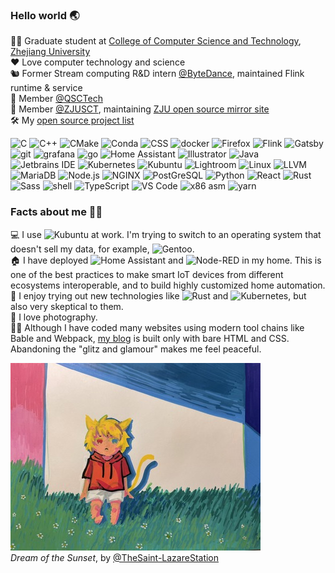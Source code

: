 ### Hello world 🌏
👨‍🎓 Graduate student at [College of Computer Science and Technology](http://www.en.cs.zju.edu.cn/), [Zhejiang University](http://www.zju.edu.cn/english)  
❤️ Love computer technology and science  
🐿️ Former Stream computing R&D intern [@ByteDance](https://github.com/bytedance), maintained Flink runtime & service  
🌊 Member [@QSCTech](https://github.com/QSCTech)  
🧮 Member [@ZJUSCT](https://github.com/ZJUSCT), maintaining [ZJU open source mirror site](https://mirrors.zju.edu.cn)  
🛠 My [open source project list](projects.md)  

![C](https://img.shields.io/badge/-C-a8b9cc?logo=c&logoColor=fff) 
![C++](https://img.shields.io/badge/-C%2B%2B-00599c?logo=c%2B%2B&logoColor=fff) 
![CMake](https://img.shields.io/badge/-CMake-064f8c?logo=cmake&logoColor=fff) 
![Conda](https://img.shields.io/badge/-Conda-44a833?logo=anaconda&logoColor=fff) 
![CSS](https://img.shields.io/badge/-CSS-1572B6?logo=CSS3&logoColor=fff) 
![docker](https://img.shields.io/badge/-docker-2496ED?logo=docker&logoColor=fff) 
![Firefox](https://img.shields.io/badge/-Firefox-ff7139?logo=firefox%20browser&logoColor=fff) 
![Flink](https://img.shields.io/badge/-Flink-E6526F?logo=apache%20flink&logoColor=fff) 
![Gatsby](https://img.shields.io/badge/-Gatsby-663399?logo=gatsby&logoColor=fff) 
![git](https://img.shields.io/badge/-git-F05032?logo=git&logoColor=fff) 
![grafana](https://img.shields.io/badge/-grafana-F46800?logo=grafana&logoColor=fff) 
![go](https://img.shields.io/badge/-go-00add8?logo=go&logoColor=fff) 
![Home Assistant](https://img.shields.io/badge/-Home%20Assistant-41BDF5?logo=Home%20Assistant&logoColor=fff) 
![Illustrator](https://img.shields.io/badge/-Illustrator-FF9A00?logo=adobeillustrator&logoColor=fff) 
![Java](https://img.shields.io/badge/-Java-007396?logo=openjdk&logoColor=fff) 
![Jetbrains IDE](https://img.shields.io/badge/-Jetbrains%20IDE-e62952?logo=jetbrains&logoColor=fff) 
![Kubernetes](https://img.shields.io/badge/-Kubernetes-326ce5?logo=kubernetes&logoColor=fff) 
![Kubuntu](https://img.shields.io/badge/-Kubuntu-0079C1?logo=kubuntu&logoColor=fff) 
![Lightroom](https://img.shields.io/badge/-Lightroom-31A8FF?logo=adobelightroom&logoColor=fff) 
![Linux](https://img.shields.io/badge/-Linux-FCC624?logo=linux&logoColor=000) 
![LLVM](https://img.shields.io/badge/-LLVM-262d3a?logo=llvm&logoColor=fff) 
![MariaDB](https://img.shields.io/badge/-MariaDB-003545?logo=mariadb&logoColor=fff) 
![Node.js](https://img.shields.io/badge/-Node.js-339933?logo=node.js&logoColor=fff) 
![NGINX](https://img.shields.io/badge/-NGINX-009639?logo=nginx&logoColor=fff) 
![PostGreSQL](https://img.shields.io/badge/-PostgreSQL-4169e1?logo=postgresql&logoColor=fff) 
![Python](https://img.shields.io/badge/-Python-3776ab?logo=python&logoColor=fff) 
![React](https://img.shields.io/badge/-React-61dafb?logo=react&logoColor=000) 
![Rust](https://img.shields.io/badge/-Rust-000?logo=rust&logoColor=fff) 
![Sass](https://img.shields.io/badge/-Sass-cc6699?logo=sass&logoColor=fff) 
![shell](https://img.shields.io/badge/-shell-4EAA25?logo=gnu%20bash&logoColor=fff) 
![TypeScript](https://img.shields.io/badge/-TypeScript-3178c6?logo=typescript&logoColor=fff) 
![VS Code](https://img.shields.io/badge/-VS%20Code-007ACC?logo=visual%20studio%20code&logoColor=fff) 
![x86 asm](https://img.shields.io/badge/-x86%20asm-0071C5?logo=intel&logoColor=fff) 
![yarn](https://img.shields.io/badge/-yarn-2C8EBB?logo=yarn&logoColor=fff) 

###  Facts about me 🙋‍♂️  
💻 I use ![Kubuntu](https://img.shields.io/badge/-Kubuntu-0079C1?logo=kubuntu&logoColor=fff) at work. I'm trying to switch to an operating system that doesn't sell my data, for example, ![Gentoo](https://img.shields.io/badge/-Gentoo-54487A?logo=Gentoo&logoColor=fff).  
🏠 I have deployed ![Home Assistant](https://img.shields.io/badge/-Home%20Assistant-41BDF5?logo=Home%20Assistant&logoColor=fff) and ![Node-RED](https://img.shields.io/badge/-Node%20RED-8F0000?logo=Node-RED&logoColor=fff) in my home. This is one of the best practices to make smart IoT devices from different ecosystems interoperable, and to build highly customized home automation.  
💙 I enjoy trying out new technologies like ![Rust](https://img.shields.io/badge/-Rust-000?logo=rust&logoColor=fff) and ![Kubernetes](https://img.shields.io/badge/-Kubernetes-326ce5?logo=kubernetes&logoColor=fff), but also very skeptical to them.  
📸 I love photography.  
🧘‍♂️ Although I have coded many websites using modern tool chains like Bable and Webpack, [my blog](https://blog.ralxyz.xyz) is built only with bare HTML and CSS. Abandoning the "glitz and glamour" makes me feel peaceful.  

[![The sunlight shines on the wall, and under the wall are green grass and wildflowers. A boy sits leaning against the wall, lost in thought.](https://github.com/RalXYZ/repo-pictures/blob/main/RalXYZ/IMG_2945.jpg)](https://ralxyz.xyz)  
*Dream of the Sunset*, by [@TheSaint-LazareStation](https://github.com/TheSaint-LazareStation)
